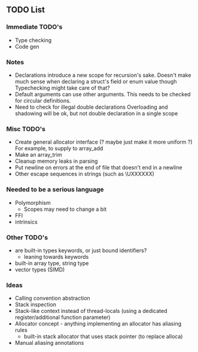 ## TODO List

### Immediate TODO's

 - Type checking
 - Code gen

### Notes
 - Declarations introduce a new scope for recursion's sake.
   Doesn't make much sense when declaring a struct's field or enum value though
   Typechecking might take care of that?
 - Default arguments can use other arguments.
   This needs to be checked for circular definitions.
 - Need to check for illegal double declarations
   Overloading and shadowing will be ok, but not double declaration in a single scope

### Misc TODO's

 - Create general allocator interface (? maybe just make it more uniform ?)
   For example, to supply to array_add
 - Make an array_trim
 - Cleanup memory leaks in parsing
 - Put newline on errors at the end of file that doesn't end in a newline
 - Other escape sequences in strings (such as \UXXXXXX)

### Needed to be a serious language

 - Polymorphism
   - Scopes may need to change a bit
 - FFI
 - intrinsics

### Other TODO's

 - are built-in types keywords, or just bound identifiers?
   - leaning towards keywords
 - built-in array type, string type
 - vector types (SIMD)

### Ideas

 - Calling convention abstraction
 - Stack inspection
 - Stack-like context instead of thread-locals
   (using a dedicated register/additional function parameter)
 - Allocator concept - anything implementing an allocator has aliasing rules
   - built-in stack allocator that uses stack pointer (to replace alloca)
 - Manual aliasing annotations